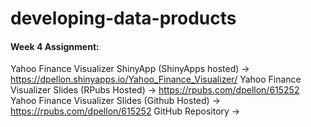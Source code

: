 # developing-data-products

#### Week 4 Assignment:


Yahoo Finance Visualizer ShinyApp (ShinyApps hosted) -> https://dpellon.shinyapps.io/Yahoo_Finance_Visualizer/
Yahoo Finance Visualizer Slides (RPubs Hosted) -> https://rpubs.com/dpellon/615252
Yahoo Finance Visualizer Slides (Github Hosted) -> https://rpubs.com/dpellon/615252
GitHub Repository -> 
